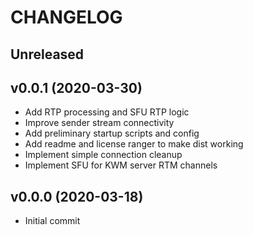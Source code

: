 # CHANGELOG

## Unreleased



## v0.0.1 (2020-03-30)

- Add RTP processing and SFU RTP logic
- Improve sender stream connectivity
- Add preliminary startup scripts and config
- Add readme and license ranger to make dist working
- Implement simple connection cleanup
- Implement SFU for KWM server RTM channels


## v0.0.0 (2020-03-18)

- Initial commit

